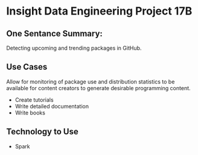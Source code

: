 # Insight Data Engineering Project 17B
## One Sentance Summary:
Detecting upcoming and trending packages in GitHub.

## Use Cases
Allow for monitoring of package use and distribution statistics to be available for content creators to generate desirable programming content.
* Create tutorials
* Write detailed documentation
* Write books

## Technology to Use
* Spark
